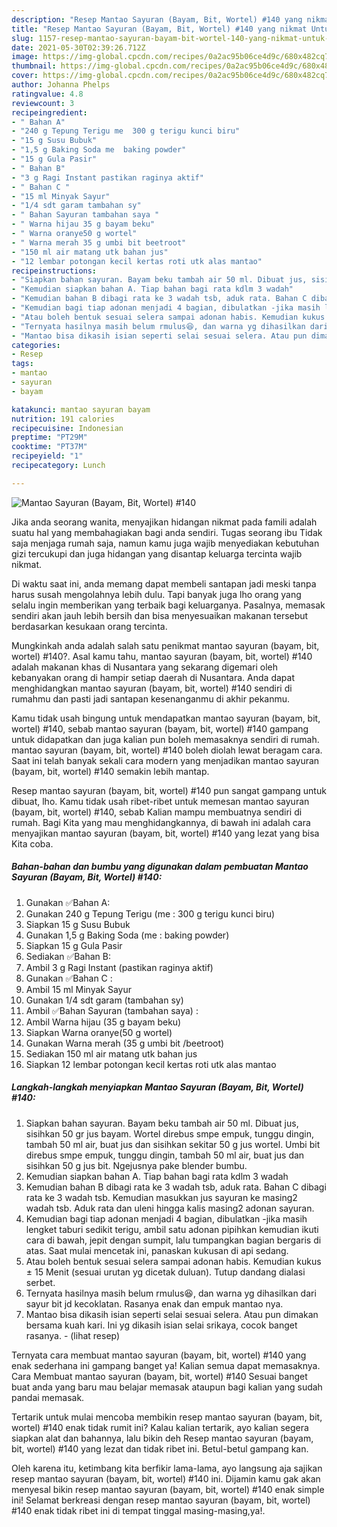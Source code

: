 ```yaml
---
description: "Resep Mantao Sayuran (Bayam, Bit, Wortel) #140 yang nikmat Untuk Jualan"
title: "Resep Mantao Sayuran (Bayam, Bit, Wortel) #140 yang nikmat Untuk Jualan"
slug: 1157-resep-mantao-sayuran-bayam-bit-wortel-140-yang-nikmat-untuk-jualan
date: 2021-05-30T02:39:26.712Z
image: https://img-global.cpcdn.com/recipes/0a2ac95b06ce4d9c/680x482cq70/mantao-sayuran-bayam-bit-wortel-140-foto-resep-utama.jpg
thumbnail: https://img-global.cpcdn.com/recipes/0a2ac95b06ce4d9c/680x482cq70/mantao-sayuran-bayam-bit-wortel-140-foto-resep-utama.jpg
cover: https://img-global.cpcdn.com/recipes/0a2ac95b06ce4d9c/680x482cq70/mantao-sayuran-bayam-bit-wortel-140-foto-resep-utama.jpg
author: Johanna Phelps
ratingvalue: 4.8
reviewcount: 3
recipeingredient:
- " Bahan A"
- "240 g Tepung Terigu me  300 g terigu kunci biru"
- "15 g Susu Bubuk"
- "1,5 g Baking Soda me  baking powder"
- "15 g Gula Pasir"
- " Bahan B"
- "3 g Ragi Instant pastikan raginya aktif"
- " Bahan C "
- "15 ml Minyak Sayur"
- "1/4 sdt garam tambahan sy"
- " Bahan Sayuran tambahan saya "
- " Warna hijau 35 g bayam beku"
- " Warna oranye50 g wortel"
- " Warna merah 35 g umbi bit beetroot"
- "150 ml air matang utk bahan jus"
- "12 lembar potongan kecil kertas roti utk alas mantao"
recipeinstructions:
- "Siapkan bahan sayuran. Bayam beku tambah air 50 ml. Dibuat jus, sisihkan 50 gr jus bayam. Wortel direbus smpe empuk, tunggu dingin, tambah 50 ml air, buat jus dan sisihkan sekitar 50 g jus wortel. Umbi bit direbus smpe empuk, tunggu dingin, tambah 50 ml air, buat jus dan sisihkan 50 g jus bit. Ngejusnya pake blender bumbu."
- "Kemudian siapkan bahan A. Tiap bahan bagi rata kdlm 3 wadah"
- "Kemudian bahan B dibagi rata ke 3 wadah tsb, aduk rata. Bahan C dibagi rata ke 3 wadah tsb. Kemudian masukkan jus sayuran ke masing2 wadah tsb. Aduk rata dan uleni hingga kalis masing2 adonan sayuran."
- "Kemudian bagi tiap adonan menjadi 4 bagian, dibulatkan -jika masih lengket taburi sedikit terigu, ambil satu adonan pipihkan kemudian ikuti cara di bawah, jepit dengan sumpit, lalu tumpangkan bagian bergaris di atas. Saat mulai mencetak ini, panaskan kukusan di api sedang."
- "Atau boleh bentuk sesuai selera sampai adonan habis. Kemudian kukus ± 15 Menit (sesuai urutan yg dicetak duluan). Tutup dandang dialasi serbet."
- "Ternyata hasilnya masih belum rmulus😆, dan warna yg dihasilkan dari sayur bit jd kecoklatan. Rasanya enak dan empuk mantao nya."
- "Mantao bisa dikasih isian seperti selai sesuai selera. Atau pun dimakan bersama kuah kari. Ini yg dikasih isian selai srikaya, cocok banget rasanya.           (lihat resep)"
categories:
- Resep
tags:
- mantao
- sayuran
- bayam

katakunci: mantao sayuran bayam 
nutrition: 191 calories
recipecuisine: Indonesian
preptime: "PT29M"
cooktime: "PT37M"
recipeyield: "1"
recipecategory: Lunch

---
```



![Mantao Sayuran (Bayam, Bit, Wortel) #140](https://img-global.cpcdn.com/recipes/0a2ac95b06ce4d9c/680x482cq70/mantao-sayuran-bayam-bit-wortel-140-foto-resep-utama.jpg)

Jika anda seorang wanita, menyajikan hidangan nikmat pada famili adalah suatu hal yang membahagiakan bagi anda sendiri. Tugas seorang ibu Tidak saja menjaga rumah saja, namun kamu juga wajib menyediakan kebutuhan gizi tercukupi dan juga hidangan yang disantap keluarga tercinta wajib nikmat.

Di waktu  saat ini, anda memang dapat membeli santapan jadi meski tanpa harus susah mengolahnya lebih dulu. Tapi banyak juga lho orang yang selalu ingin memberikan yang terbaik bagi keluarganya. Pasalnya, memasak sendiri akan jauh lebih bersih dan bisa menyesuaikan makanan tersebut berdasarkan kesukaan orang tercinta. 



Mungkinkah anda adalah salah satu penikmat mantao sayuran (bayam, bit, wortel) #140?. Asal kamu tahu, mantao sayuran (bayam, bit, wortel) #140 adalah makanan khas di Nusantara yang sekarang digemari oleh kebanyakan orang di hampir setiap daerah di Nusantara. Anda dapat menghidangkan mantao sayuran (bayam, bit, wortel) #140 sendiri di rumahmu dan pasti jadi santapan kesenanganmu di akhir pekanmu.

Kamu tidak usah bingung untuk mendapatkan mantao sayuran (bayam, bit, wortel) #140, sebab mantao sayuran (bayam, bit, wortel) #140 gampang untuk didapatkan dan juga kalian pun boleh memasaknya sendiri di rumah. mantao sayuran (bayam, bit, wortel) #140 boleh diolah lewat beragam cara. Saat ini telah banyak sekali cara modern yang menjadikan mantao sayuran (bayam, bit, wortel) #140 semakin lebih mantap.

Resep mantao sayuran (bayam, bit, wortel) #140 pun sangat gampang untuk dibuat, lho. Kamu tidak usah ribet-ribet untuk memesan mantao sayuran (bayam, bit, wortel) #140, sebab Kalian mampu membuatnya sendiri di rumah. Bagi Kita yang mau menghidangkannya, di bawah ini adalah cara menyajikan mantao sayuran (bayam, bit, wortel) #140 yang lezat yang bisa Kita coba.

<!--inarticleads1-->

##### Bahan-bahan dan bumbu yang digunakan dalam pembuatan Mantao Sayuran (Bayam, Bit, Wortel) #140:

1. Gunakan  ✅Bahan A:
1. Gunakan 240 g Tepung Terigu (me : 300 g terigu kunci biru)
1. Siapkan 15 g Susu Bubuk
1. Gunakan 1,5 g Baking Soda (me : baking powder)
1. Siapkan 15 g Gula Pasir
1. Sediakan  ✅Bahan B:
1. Ambil 3 g Ragi Instant (pastikan raginya aktif)
1. Gunakan  ✅Bahan C :
1. Ambil 15 ml Minyak Sayur
1. Gunakan 1/4 sdt garam (tambahan sy)
1. Ambil  ✅Bahan Sayuran (tambahan saya) :
1. Ambil  Warna hijau (35 g bayam beku)
1. Siapkan  Warna oranye(50 g wortel)
1. Gunakan  Warna merah (35 g umbi bit /beetroot)
1. Sediakan 150 ml air matang utk bahan jus
1. Siapkan 12 lembar potongan kecil kertas roti utk alas mantao




<!--inarticleads2-->

##### Langkah-langkah menyiapkan Mantao Sayuran (Bayam, Bit, Wortel) #140:

1. Siapkan bahan sayuran. Bayam beku tambah air 50 ml. Dibuat jus, sisihkan 50 gr jus bayam. Wortel direbus smpe empuk, tunggu dingin, tambah 50 ml air, buat jus dan sisihkan sekitar 50 g jus wortel. Umbi bit direbus smpe empuk, tunggu dingin, tambah 50 ml air, buat jus dan sisihkan 50 g jus bit. Ngejusnya pake blender bumbu.
1. Kemudian siapkan bahan A. Tiap bahan bagi rata kdlm 3 wadah
1. Kemudian bahan B dibagi rata ke 3 wadah tsb, aduk rata. Bahan C dibagi rata ke 3 wadah tsb. Kemudian masukkan jus sayuran ke masing2 wadah tsb. Aduk rata dan uleni hingga kalis masing2 adonan sayuran.
1. Kemudian bagi tiap adonan menjadi 4 bagian, dibulatkan -jika masih lengket taburi sedikit terigu, ambil satu adonan pipihkan kemudian ikuti cara di bawah, jepit dengan sumpit, lalu tumpangkan bagian bergaris di atas. Saat mulai mencetak ini, panaskan kukusan di api sedang.
1. Atau boleh bentuk sesuai selera sampai adonan habis. Kemudian kukus ± 15 Menit (sesuai urutan yg dicetak duluan). Tutup dandang dialasi serbet.
1. Ternyata hasilnya masih belum rmulus😆, dan warna yg dihasilkan dari sayur bit jd kecoklatan. Rasanya enak dan empuk mantao nya.
1. Mantao bisa dikasih isian seperti selai sesuai selera. Atau pun dimakan bersama kuah kari. Ini yg dikasih isian selai srikaya, cocok banget rasanya. -           (lihat resep)




Ternyata cara membuat mantao sayuran (bayam, bit, wortel) #140 yang enak sederhana ini gampang banget ya! Kalian semua dapat memasaknya. Cara Membuat mantao sayuran (bayam, bit, wortel) #140 Sesuai banget buat anda yang baru mau belajar memasak ataupun bagi kalian yang sudah pandai memasak.

Tertarik untuk mulai mencoba membikin resep mantao sayuran (bayam, bit, wortel) #140 enak tidak rumit ini? Kalau kalian tertarik, ayo kalian segera siapkan alat dan bahannya, lalu bikin deh Resep mantao sayuran (bayam, bit, wortel) #140 yang lezat dan tidak ribet ini. Betul-betul gampang kan. 

Oleh karena itu, ketimbang kita berfikir lama-lama, ayo langsung aja sajikan resep mantao sayuran (bayam, bit, wortel) #140 ini. Dijamin kamu gak akan menyesal bikin resep mantao sayuran (bayam, bit, wortel) #140 enak simple ini! Selamat berkreasi dengan resep mantao sayuran (bayam, bit, wortel) #140 enak tidak ribet ini di tempat tinggal masing-masing,ya!.

